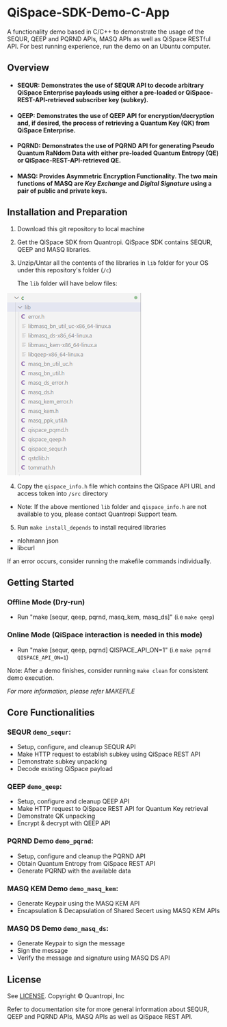 # QiSpace-SDK-Demo-C-App

A functionality demo based in C/C++ to demonstrate the usage of the SEQUR, QEEP and PQRND APIs, MASQ APIs as well as QiSpace RESTful API. For best running experience, run the demo on an Ubuntu computer.

## **Overview**
- #### SEQUR: Demonstrates the use of SEQUR API to decode arbitrary QiSpace Enterprise payloads using either a pre-loaded or QiSpace-REST-API-retrieved subscriber key (subkey).
- #### QEEP: Demonstrates the use of QEEP API for encryption/decryption and, if desired, the process of retrieving a Quantum Key (QK) from QiSpace Enterprise. 
- #### PQRND: Demonstrates the use of PQRND API for generating Pseudo Quantum RaNdom Data with either pre-loaded Quantum Entropy (QE) or QiSpace-REST-API-retrieved QE.
- #### MASQ: Provides Asymmetric Encryption Functionality. The two main functions of MASQ are *Key Exchange* and *Digital Signature* using a pair of public and private keys.

## **Installation and Preparation**
1. Download this git repository to local machine
2. Get the QiSpace SDK from Quantropi. QiSpace SDK contains SEQUR, QEEP and MASQ libraries.
3. Unzip/Untar all the contents of the libraries in `lib` folder for your OS under this repository's folder (`/c`)
  
    The `lib` folder will have below files:
  
  ![lib, the lib folder](lib.png)


4. Copy the `qispace_info.h` file which contains the QiSpace API URL and access token into `/src` directory
  - Note: If the above mentioned `lib` folder and `qispace_info.h` are not available to you, please contact Quantropi Support team.
5. Run `make install_depends` to install required libraries 
  - nlohmann json
  - libcurl

  If an error occurs, consider running the makefile commands individually.

## **Getting Started**
### Offline Mode (Dry-run) 
  - Run "make [sequr, qeep, pqrnd, masq_kem, masq_ds]" (i.e `make qeep`)

### Online Mode (QiSpace interaction is needed in this mode)
  - Run "make [sequr, qeep, pqrnd] QISPACE_API_ON=1" (i.e `make pqrnd QISPACE_API_ON=1`)

Note: After a demo finishes, consider running `make clean` for consistent demo execution. 

*For more information, please refer MAKEFILE*

## **Core Functionalities**
### SEQUR  `demo_sequr`: 
- Setup, configure, and cleanup  SEQUR API
- Make HTTP request to establish subkey using QiSpace REST API
- Demonstrate subkey unpacking
- Decode  existing QiSpace payload

### QEEP `demo_qeep`:
- Setup, configure and cleanup  QEEP API
- Make HTTP request to QiSpace REST API for Quantum Key retrieval  
- Demonstrate QK unpacking
- Encrypt & decrypt with QEEP API

### PQRND Demo `demo_pqrnd`:
- Setup, configure and cleanup the PQRND API
- Obtain Quantum Entropy from QiSpace REST API 
- Generate PQRND with the available data

### MASQ KEM Demo `demo_masq_kem`:
- Generate Keypair using the MASQ KEM API
- Encapsulation & Decapsulation of Shared Secert using MASQ KEM APIs

### MASQ DS Demo `demo_masq_ds`:
- Generate Keypair to sign the message
- Sign the message
- Verify the message and signature using MASQ DS API
 
## **License** 
See [LICENSE](LICENSE). Copyright © Quantropi, Inc 
 
Refer to documentation site for more general information about SEQUR, QEEP and PQRND APIs, MASQ APIs as well as QiSpace REST API.
